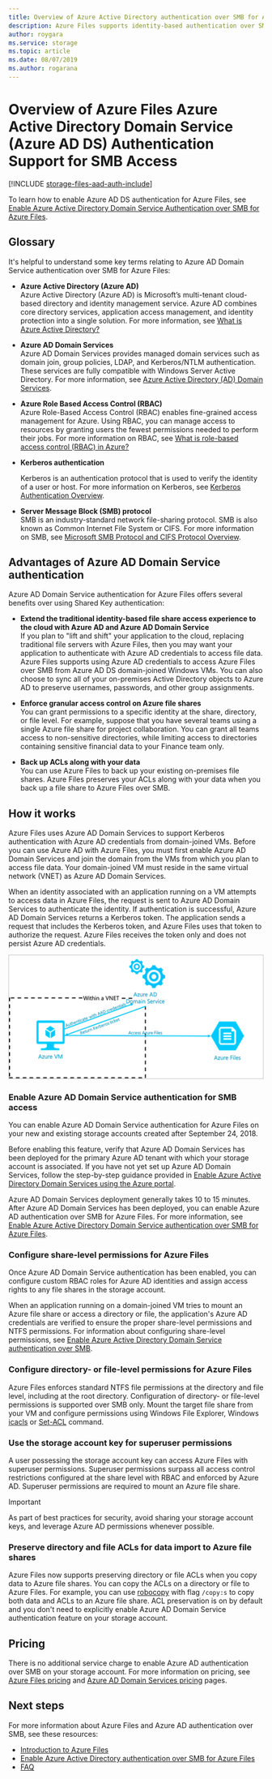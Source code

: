 ```yaml
---
title: Overview of Azure Active Directory authentication over SMB for Azure Files - Azure Storage
description: Azure Files supports identity-based authentication over SMB (Server Message Block) through Azure Active Directory (Azure AD) Domain Services. Your domain-joined Windows virtual machines (VMs) can then access Azure file shares using Azure AD credentials. 
author: roygara
ms.service: storage
ms.topic: article
ms.date: 08/07/2019
ms.author: rogarana
---
```


# Overview of Azure Files Azure Active Directory Domain Service (Azure AD DS) Authentication Support for SMB Access
[!INCLUDE [storage-files-aad-auth-include](../../../includes/storage-files-aad-auth-include.md)]

To learn how to enable Azure AD DS authentication for Azure Files, see [Enable Azure Active Directory Domain Service Authentication over SMB for Azure Files](storage-files-active-directory-enable.md).

## Glossary 
It's helpful to understand some key terms relating to Azure AD Domain Service authentication over SMB for Azure Files:

-   **Azure Active Directory (Azure AD)**  
    Azure Active Directory (Azure AD) is Microsoft’s multi-tenant cloud-based directory and identity management service. Azure AD combines core directory services, application access management, and identity protection into a single solution. For more information, see [What is Azure Active Directory?](../../active-directory/fundamentals/active-directory-whatis.md)

-   **Azure AD Domain Services**  
    Azure AD Domain Services provides managed domain services such as domain join, group policies, LDAP, and Kerberos/NTLM authentication. These services are fully
    compatible with Windows Server Active Directory. For more information, see [Azure Active Directory (AD) Domain Services](../../active-directory-domain-services/overview.md).

-   **Azure Role Based Access Control (RBAC)**  
    Azure Role-Based Access Control (RBAC) enables fine-grained access management for Azure. Using RBAC, you can manage access to resources by granting users the fewest permissions needed to perform their jobs. For more information on RBAC, see [What is role-based access control (RBAC) in Azure?](../../role-based-access-control/overview.md)

-   **Kerberos authentication**

    Kerberos is an authentication protocol that is used to verify the identity of a user or host. For more information on Kerberos, see [Kerberos Authentication Overview](https://docs.microsoft.com/windows-server/security/kerberos/kerberos-authentication-overview).

-  **Server Message Block (SMB) protocol**  
    SMB is an industry-standard network file-sharing protocol. SMB is also known as Common Internet File System or CIFS. For more information on SMB, see [Microsoft SMB Protocol and CIFS Protocol Overview](https://docs.microsoft.com/windows/desktop/FileIO/microsoft-smb-protocol-and-cifs-protocol-overview).

## Advantages of Azure AD Domain Service authentication
Azure AD Domain Service authentication for Azure Files offers several benefits over using Shared Key authentication:

-   **Extend the traditional identity-based file share access experience to the cloud with Azure AD and Azure AD Domain Service**  
    If you plan to "lift and shift" your application to the cloud, replacing traditional file servers with Azure Files, then you may want your application to authenticate with Azure AD credentials to access file data. Azure Files supports using Azure AD credentials to access Azure Files over SMB from Azure AD DS domain-joined Windows VMs. You can also choose to sync all of your on-premises Active Directory objects to Azure AD to preserve usernames, passwords, and other group assignments.

-   **Enforce granular access control on Azure file shares**  
    You can grant permissions to a specific identity at the share, directory, or file level. For example, suppose that you have several teams using a single Azure file share for project collaboration. You can grant all teams access to non-sensitive directories, while limiting access to directories containing sensitive financial data to your Finance team only. 

-   **Back up ACLs along with your data**  
    You can use Azure Files to back up your existing on-premises file shares. Azure Files preserves your ACLs along with your data when you back up a file share to Azure Files over SMB.

## How it works
Azure Files uses Azure AD Domain Services to support Kerberos authentication with Azure AD credentials from domain-joined VMs. Before you can use Azure AD with Azure Files, you must first enable Azure AD Domain Services and join the domain from the VMs from which you plan to access file data. Your domain-joined VM must reside in the same virtual network (VNET) as Azure AD Domain Services. 

When an identity associated with an application running on a VM attempts to access data in Azure Files, the request is sent to Azure AD Domain Services to authenticate the identity. If authentication is successful, Azure AD Domain Services returns a Kerberos token. The application sends a request that includes the Kerberos token, and Azure Files uses that token to authorize the request. Azure Files receives the token only and does not persist Azure AD credentials.

![Screenshot showing diagram of Azure AD authentication over SMB](media/storage-files-active-directory-overview/azure-active-directory-over-smb-for-files-overview.png)

### Enable Azure AD Domain Service authentication for SMB access
You can enable Azure AD Domain Service authentication for Azure Files on your new and existing storage accounts created after September 24, 2018. 

Before enabling this feature, verify that Azure AD Domain Services has been deployed for the primary Azure AD tenant with which your storage account is associated. If you have not yet set up Azure AD Domain Services, follow the step-by-step guidance provided in [Enable Azure Active Directory Domain Services using the Azure portal](../../active-directory-domain-services/tutorial-create-instance.md).

Azure AD Domain Services deployment generally takes 10 to 15 minutes. After Azure AD Domain Services has been deployed, you can enable Azure AD authentication over SMB for Azure Files. For more information, see [Enable Azure Active Directory Domain Service authentication over SMB for Azure Files](storage-files-active-directory-enable.md). 

### Configure share-level permissions for Azure Files
Once Azure AD Domain Service authentication has been enabled, you can configure custom RBAC roles for Azure AD identities and assign access rights to any file shares in the storage account.

When an application running on a domain-joined VM tries to mount an Azure file share or access a directory or file, the application's Azure AD credentials are verified to ensure the proper share-level permissions and NTFS permissions. For information about configuring share-level permissions, see [Enable Azure Active Directory Domain Service authentication over SMB](storage-files-active-directory-enable.md).

### Configure directory- or file-level permissions for Azure Files 
Azure Files enforces standard NTFS file permissions at the directory and file level, including at the root directory. Configuration of directory- or file-level permissions is supported over SMB only. Mount the target file share from your VM and configure permissions using Windows File Explorer, Windows
[icacls](https://docs.microsoft.com/windows-server/administration/windows-commands/icacls) or [Set-ACL](https://docs.microsoft.com/powershell/module/microsoft.powershell.security/get-acl) command. 

### Use the storage account key for superuser permissions 
A user possessing the storage account key can access Azure Files with superuser permissions. Superuser permissions surpass all access control restrictions configured at the share level with RBAC and enforced by Azure AD. Superuser permissions are required to mount an Azure file share. 

> [!IMPORTANT]
> As part of best practices for security, avoid sharing your storage account keys, and leverage Azure AD permissions whenever possible.

### Preserve directory and file ACLs for data import to Azure file shares
Azure Files now supports preserving directory or file ACLs when you copy data to Azure file shares. You can copy the ACLs on a directory or file to Azure Files. For example, you can use [robocopy](https://docs.microsoft.com/windows-server/administration/windows-commands/robocopy) with flag `/copy:s` to copy both data and ACLs to an Azure file share. ACL preservation is on by default and you don't need to explicitly enable Azure AD Domain Service authentication feature on your storage account. 

## Pricing
There is no additional service charge to enable Azure AD authentication over SMB on your storage account. For more information on pricing, see [Azure Files pricing](https://azure.microsoft.com/pricing/details/storage/files/) and [Azure AD Domain Services pricing](https://azure.microsoft.com/pricing/details/active-directory-ds/) pages.

## Next steps
For more information about Azure Files and Azure AD authentication over SMB, see these resources:

- [Introduction to Azure Files](storage-files-introduction.md)
- [Enable Azure Active Directory authentication over SMB for Azure Files](storage-files-active-directory-enable.md)
- [FAQ](storage-files-faq.md)
